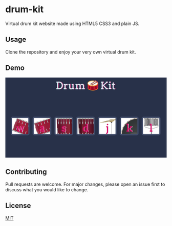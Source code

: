 # drum-kit
Virtual drum kit website made using HTML5 CSS3 and plain JS.

## Usage

Clone the repository and enjoy your very own virtual drum kit.

## Demo

![alt text](https://github.com/Mythyndian/drum-kit/blob/main/drum-kit-demo.png?raw=true)

## Contributing

Pull requests are welcome. For major changes, please open an issue first
to discuss what you would like to change.

## License

[MIT](https://choosealicense.com/licenses/mit/)
